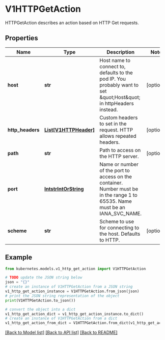 # V1HTTPGetAction

HTTPGetAction describes an action based on HTTP Get requests.

## Properties

Name | Type | Description | Notes
------------ | ------------- | ------------- | -------------
**host** | **str** | Host name to connect to, defaults to the pod IP. You probably want to set \&quot;Host\&quot; in httpHeaders instead. | [optional] 
**http_headers** | [**List[V1HTTPHeader]**](V1HTTPHeader.md) | Custom headers to set in the request. HTTP allows repeated headers. | [optional] 
**path** | **str** | Path to access on the HTTP server. | [optional] 
**port** | [**IntstrIntOrString**](IntstrIntOrString.md) | Name or number of the port to access on the container. Number must be in the range 1 to 65535. Name must be an IANA_SVC_NAME. | 
**scheme** | **str** | Scheme to use for connecting to the host. Defaults to HTTP. | [optional] 

## Example

```python
from kubernetes.models.v1_http_get_action import V1HTTPGetAction

# TODO update the JSON string below
json = "{}"
# create an instance of V1HTTPGetAction from a JSON string
v1_http_get_action_instance = V1HTTPGetAction.from_json(json)
# print the JSON string representation of the object
print(V1HTTPGetAction.to_json())

# convert the object into a dict
v1_http_get_action_dict = v1_http_get_action_instance.to_dict()
# create an instance of V1HTTPGetAction from a dict
v1_http_get_action_from_dict = V1HTTPGetAction.from_dict(v1_http_get_action_dict)
```
[[Back to Model list]](../README.md#documentation-for-models) [[Back to API list]](../README.md#documentation-for-api-endpoints) [[Back to README]](../README.md)



